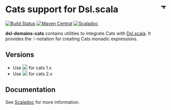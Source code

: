 # Cats support for Dsl.scala <a href="http://thoughtworks.com/"><img align="right" src="https://www.thoughtworks.com/imgs/tw-logo.png" title="ThoughtWorks" height="15"/></a>

[![Build Status](https://travis-ci.org/ThoughtWorksInc/dsl-domains-cats.svg?branch=master)](https://travis-ci.org/ThoughtWorksInc/dsl-domains-cats)
[![Maven Central](https://img.shields.io/maven-central/v/com.thoughtworks.dsl/domains-cats_2.12.svg?label=Maven%20Central)](https://search.maven.org/search?q=g:com.thoughtworks.dsl%20AND%20a:domains-cats_*)
[![Scaladoc](https://javadoc.io/badge/com.thoughtworks.dsl/domains-cats_2.12.svg?label=scaladoc)](https://javadoc.io/page/com.thoughtworks.dsl/domains-cats_2.12/latest/com/thoughtworks/dsl/domains/cats$.html)

**dsl-domains-cats** contains utilities to integrate Cats with [Dsl.scala](https://github.com/ThoughtWorksInc/Dsl.scala). It provides the `!`-notation for creating Cats monadic expressions.

## Versions
* Use [![](https://img.shields.io/maven-central/v/com.thoughtworks.dsl/domains-cats_2.12/1.svg?label=libraryDependencies+%2B=+%22com.thoughtworks.dsl%22+%25%25+%22domains-cats%22+%25)](https://search.maven.org/search?q=g:com.thoughtworks.dsl%20AND%20a:domains-cats_*%20AND%20v:1.*) for cats 1.x
* Use [![](https://img.shields.io/maven-central/v/com.thoughtworks.dsl/domains-cats_2.12/2.svg?label=libraryDependencies+%2B=+%22com.thoughtworks.dsl%22+%25%25+%22domains-cats%22+%25)](https://search.maven.org/search?q=g:com.thoughtworks.dsl%20AND%20a:domains-cats_*%20AND%20v:2.*) for cats 2.x

## Documentation

See [Scaladoc](https://javadoc.io/page/com.thoughtworks.dsl/domains-cats_2.12/latest/com/thoughtworks/dsl/domains/cats$.html) for more information.
